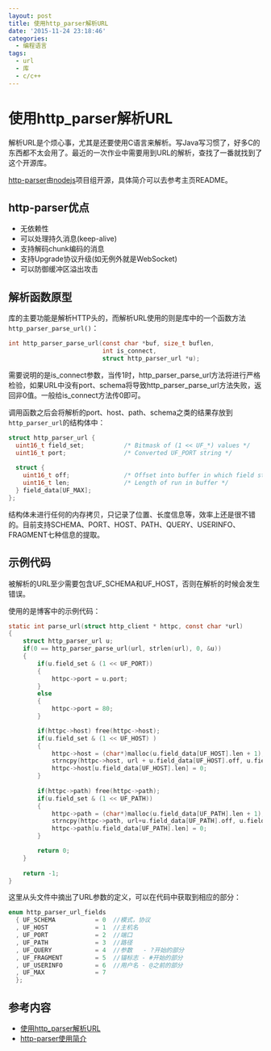 ```yaml
---
layout: post
title: 使用http_parser解析URL
date: '2015-11-24 23:18:46'
categories:
  - 编程语言
tags:
  - url
  - 库
  - c/c++
---
```


# 使用http_parser解析URL

解析URL是个烦心事，尤其是还要使用C语言来解析。写Java写习惯了，好多C的东西都不太会用了。最近的一次作业中需要用到URL的解析，查找了一番就找到了这个开源库。

[http-parser](https://github.com/nodejs/http-parser)由[nodejs](https://github.com/nodejs)项目组开源，具体简介可以去参考主页README。

## http-parser优点

+ 无依赖性
+ 可以处理持久消息(keep-alive)
+ 支持解码chunk编码的消息
+ 支持Upgrade协议升级(如无例外就是WebSocket)
+ 可以防御缓冲区溢出攻击

## 解析函数原型

库的主要功能是解析HTTP头的，而解析URL使用的则是库中的一个函数方法`http_parser_parse_url()`：

```c
int http_parser_parse_url(const char *buf, size_t buflen,  
                          int is_connect,  
                          struct http_parser_url *u);  
```

需要说明的是is_connect参数，当传1时，http_parser_parse_url方法将进行严格检验，如果URL中没有port、schema将导致http_parser_parse_url方法失败，返回非0值。一般给is_connect方法传0即可。

调用函数之后会将解析的port、host、path、schema之类的结果存放到`http_parser_url`的结构体中：

```c
struct http_parser_url {  
  uint16_t field_set;           /* Bitmask of (1 << UF_*) values */  
  uint16_t port;                /* Converted UF_PORT string */  
  
  struct {  
    uint16_t off;               /* Offset into buffer in which field starts */  
    uint16_t len;               /* Length of run in buffer */  
  } field_data[UF_MAX];  
};  
```

结构体未进行任何的内存拷贝，只记录了位置、长度信息等，效率上还是很不错的。目前支持SCHEMA、PORT、HOST、PATH、QUERY、USERINFO、FRAGMENT七种信息的提取。

## 示例代码

被解析的URL至少需要包含UF_SCHEMA和UF_HOST，否则在解析的时候会发生错误。

使用的是博客中的示例代码：

```c
static int parse_url(struct http_client * httpc, const char *url)  
{  
    struct http_parser_url u;  
    if(0 == http_parser_parse_url(url, strlen(url), 0, &u))  
    {  
        if(u.field_set & (1 << UF_PORT))  
        {  
            httpc->port = u.port;  
        }  
        else  
        {  
            httpc->port = 80;  
        }  

        if(httpc->host) free(httpc->host);  
        if(u.field_set & (1 << UF_HOST) )  
        {  
            httpc->host = (char*)malloc(u.field_data[UF_HOST].len + 1);  
            strncpy(httpc->host, url + u.field_data[UF_HOST].off, u.field_data[UF_HOST].len);  
            httpc->host[u.field_data[UF_HOST].len] = 0;  
        }  
  
        if(httpc->path) free(httpc->path);  
        if(u.field_set & (1 << UF_PATH))  
        {  
            httpc->path = (char*)malloc(u.field_data[UF_PATH].len + 1);  
            strncpy(httpc->path, url+u.field_data[UF_PATH].off, u.field_data[UF_PATH].len);  
            httpc->path[u.field_data[UF_PATH].len] = 0;  
        }  

        return 0;  
    }  
  
    return -1;  
}  
```

这里从头文件中摘出了URL参数的定义，可以在代码中获取到相应的部分：

```c
enum http_parser_url_fields
  { UF_SCHEMA           = 0  //模式，协议
  , UF_HOST             = 1  //主机名
  , UF_PORT             = 2  //端口
  , UF_PATH             = 3  //路径
  , UF_QUERY            = 4  //参数   - ?开始的部分
  , UF_FRAGMENT         = 5  //锚标志 - #开始的部分
  , UF_USERINFO         = 6  //用户名 - @之前的部分
  , UF_MAX              = 7
  };
```

## 参考内容

+ [使用http_parser解析URL](http://blog.csdn.net/foruok/article/details/8954726)
+ [http-parser使用简介](http://blog.rootk.com/post/tutorial-for-http-parser.html)
